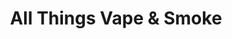 ---
title: "All Things Vape & Smoke"
url: /west-richland/all-things-vape-and-smoke/
shop: e-cigarette
---